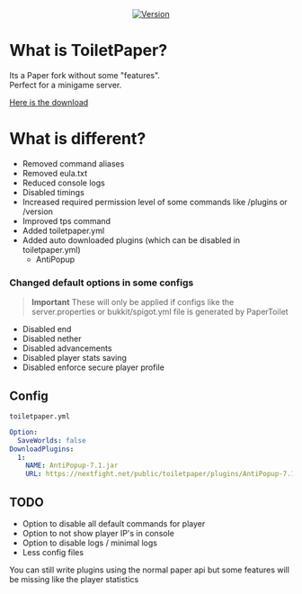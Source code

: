 <div align="center">
    <a href="https://github.com/NextFightNetwork/ToiletPaper/releases"><img src="https://img.shields.io/github/v/tag/NextFightNetwork/ToiletPaper.svg" alt="Version"></a>  
</div>

# What is ToiletPaper?
Its a Paper fork without some "features".  
Perfect for a minigame server.

[Here is the download](https://github.com/NextFightNetwork/ToiletPaper/releases/latest)

# What is different?
- Removed command aliases
- Removed eula.txt
- Reduced console logs
- Disabled timings
- Increased required permission level of some commands like /plugins or /version
- Improved tps command
- Added toiletpaper.yml
- Added auto downloaded plugins (which can be disabled in toiletpaper.yml)
  - AntiPopup

### Changed default options in some configs
> **Important**
> These will only be applied if configs like the server.properties or bukkit/spigot.yml file is generated by PaperToilet
  - Disabled end
  - Disabled nether
  - Disabled advancements
  - Disabled player stats saving
  - Disabled enforce secure player profile

## Config
`toiletpaper.yml`
```yml
Option:
  SaveWorlds: false
DownloadPlugins:
  1:
    NAME: AntiPopup-7.1.jar
    URL: https://nextfight.net/public/toiletpaper/plugins/AntiPopup-7.1.jar
```

## TODO
- Option to disable all default commands for player
- Option to not show player IP's in console
- Option to disable logs / minimal logs
- Less config files

You can still write plugins using the normal paper api but some features will be missing like the player statistics
